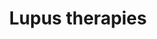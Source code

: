 ---
annotations:
- id: PW:0000754
  parent: drug pathway
  type: Pathway Ontology
  value: drug pathway
- id: CL:0000451
  parent: native cell
  type: Cell Type Ontology
  value: dendritic cell
- id: CL:0000235
  parent: native cell
  type: Cell Type Ontology
  value: macrophage
- id: DOID:8857
  type: Disease Ontology
  value: lupus erythematosus
- id: CL:1000746
  parent: animal cell
  type: Cell Type Ontology
  value: glomerular cell
- id: CL:0000236
  parent: native cell
  type: Cell Type Ontology
  value: B cell
- id: CL:0000786
  parent: native cell
  type: Cell Type Ontology
  value: plasma cell
- id: CL:0000775
  parent: animal cell
  type: Cell Type Ontology
  value: neutrophil
- id: CL:0000084
  parent: native cell
  type: Cell Type Ontology
  value: T cell
authors:
- Eweitz
citedin: ''
communities: []
description: Therapeutic approaches in systemic lupus erythematosus (SLE) increasingly
  focus on modulating B and T cell activity.  B cell–directed therapies involve targeting
  specific surface receptors such as CD19, CD20, CD22, CD38, and CD40, as well as
  blocking B cell-related cytokines like BAFF (B-cell activating factor, also known
  as TNFSF13B).  T cell-focused strategies include blocking co-stimulatory pathways
  (e.g. CD40–CD40L, CD80/86–CD28, ICOS–ICOSL) and inhibiting pro-inflammatory cytokines,
  including IL-6, IL-12, IL-17, IL-23, and IFN-γ.  Inspired by Figure 1 in [Su et
  al. (2024)](https://pmc.ncbi.nlm.nih.gov/articles/PMC11522254/).
last-edited: 2025-05-31
ndex: null
organisms:
- Homo sapiens
redirect_from:
- /index.php/Pathway:WP5560
- /instance/WP5560
- /instance/WP5560_r139291
revision: r139291
schema-jsonld:
- '@context': https://schema.org/
  '@id': https://wikipathways.github.io/pathways/WP5560.html
  '@type': Dataset
  creator:
    '@type': Organization
    name: WikiPathways
  description: Therapeutic approaches in systemic lupus erythematosus (SLE) increasingly
    focus on modulating B and T cell activity.  B cell–directed therapies involve
    targeting specific surface receptors such as CD19, CD20, CD22, CD38, and CD40,
    as well as blocking B cell-related cytokines like BAFF (B-cell activating factor,
    also known as TNFSF13B).  T cell-focused strategies include blocking co-stimulatory
    pathways (e.g. CD40–CD40L, CD80/86–CD28, ICOS–ICOSL) and inhibiting pro-inflammatory
    cytokines, including IL-6, IL-12, IL-17, IL-23, and IFN-γ.  Inspired by Figure
    1 in [Su et al. (2024)](https://pmc.ncbi.nlm.nih.gov/articles/PMC11522254/).
  keywords:
  - Atacicept
  - Autoantibodies
  - Belimumab
  - C1QA
  - C1QB
  - C1QC
  - C2
  - C3
  - C4A
  - C4B
  - CD19
  - CD22
  - CD28
  - CD38
  - CD40
  - CD40LG
  - CD80
  - CD86
  - Dapirolizumabpegol
  - Daratumumab
  - Epratuzumab
  - Guselkumab
  - IFNG
  - IL12A
  - IL12B
  - IL17A
  - IL17B
  - IL17C
  - IL17D
  - IL17F
  - IL23A
  - IL23B
  - IL25
  - IL6
  - IL6R
  - Ianalumab
  - Inebilizumab
  - MS4A1
  - Mezagitamab
  - Obexelimab
  - Obinutuzumab
  - Ocrelizumab
  - Ofatumumab
  - Rituximab
  - Secukinumab
  - Sirukumab
  - TNFSF13B
  - Tabalumab
  - Telitacicept
  - Tocilizumab
  - Ustekinumab
  - Vobarilizumab
  license: CC0
  name: Lupus therapies
seo: CreativeWork
title: Lupus therapies
wpid: WP5560
---